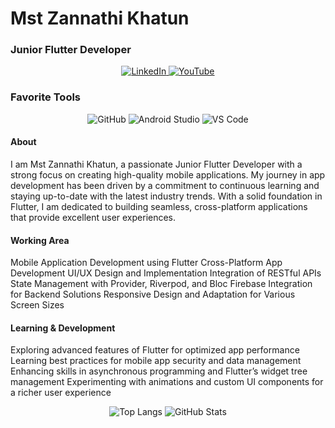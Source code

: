 # Mst Zannathi Khatun
### Junior Flutter Developer

<!-- Main Profile Information -->
<p align="center">
  <a href="https://www.linkedin.com/in/zannathi/" target="_blank">
    <img src="https://img.shields.io/badge/LinkedIn-0077B5?style=for-the-badge&logo=linkedin&logoColor=white" alt="LinkedIn" />
  </a>
  <a href="https://www.youtube.com/@mstzannathikhatun" target="_blank">
    <img src="https://img.shields.io/badge/YouTube-FF0000?style=for-the-badge&logo=youtube&logoColor=white" alt="YouTube" />
  </a>
</p>

<!-- Favorite Tools Section -->
### Favorite Tools

<p align="center">
  <img src="https://img.shields.io/badge/GitHub-181717?style=for-the-badge&logo=github&logoColor=white" alt="GitHub" />
  <img src="https://img.shields.io/badge/Android%20Studio-3DDC84?style=for-the-badge&logo=android-studio&logoColor=white" alt="Android Studio" />
  <img src="https://img.shields.io/badge/VS%20Code-0078D4?style=for-the-badge&logo=visual-studio-code&logoColor=white" alt="VS Code" />
</p>

#### About
I am Mst Zannathi Khatun, a passionate Junior Flutter Developer with a strong focus on creating high-quality mobile applications. My journey in app development has been driven by a commitment to continuous learning and staying up-to-date with the latest industry trends. With a solid foundation in Flutter, I am dedicated to building seamless, cross-platform applications that provide excellent user experiences.

#### Working Area
Mobile Application Development using Flutter
Cross-Platform App Development
UI/UX Design and Implementation
Integration of RESTful APIs
State Management with Provider, Riverpod, and Bloc
Firebase Integration for Backend Solutions
Responsive Design and Adaptation for Various Screen Sizes

#### Learning & Development
Exploring advanced features of Flutter for optimized app performance
Learning best practices for mobile app security and data management
Enhancing skills in asynchronous programming and Flutter’s widget tree management
Experimenting with animations and custom UI components for a richer user experience

<p align="center">
  <img src="https://github-readme-stats.vercel.app/api/top-langs/?username=mst-zannathi-khatun&layout=compact&langs_count=6" alt="Top Langs" />
  <img src="https://github-readme-stats.vercel.app/api?username=mst-zannathi-khatun&show_icons=true&count_private=true" alt="GitHub Stats" />
</p>

